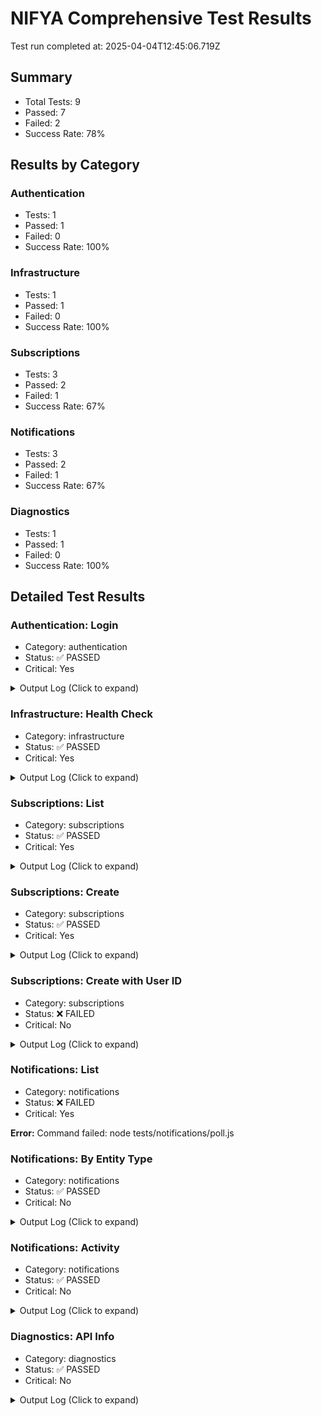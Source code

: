 # NIFYA Comprehensive Test Results

Test run completed at: 2025-04-04T12:45:06.719Z

## Summary

- Total Tests: 9
- Passed: 7
- Failed: 2
- Success Rate: 78%

## Results by Category

### Authentication

- Tests: 1
- Passed: 1
- Failed: 0
- Success Rate: 100%

### Infrastructure

- Tests: 1
- Passed: 1
- Failed: 0
- Success Rate: 100%

### Subscriptions

- Tests: 3
- Passed: 2
- Failed: 1
- Success Rate: 67%

### Notifications

- Tests: 3
- Passed: 2
- Failed: 1
- Success Rate: 67%

### Diagnostics

- Tests: 1
- Passed: 1
- Failed: 0
- Success Rate: 100%

## Detailed Test Results

### Authentication: Login

- Category: authentication
- Status: ✅ PASSED
- Critical: Yes

<details><summary>Output Log (Click to expand)</summary>

```
[36m[2025-04-04T12:45:06.777Z] [INFO] Starting test login...[0m
[32m[2025-04-04T12:45:07.295Z] [SUCCESS] Authentication successful! Token saved (first 10 chars): eyJhbGciOi...[0m
[36m[2025-04-04T12:45:07.297Z] [INFO] Test login completed successfully[0m
```

</details>

### Infrastructure: Health Check

- Category: infrastructure
- Status: ✅ PASSED
- Critical: Yes

<details><summary>Output Log (Click to expand)</summary>

```
[36m[2025-04-04T12:45:07.360Z] [INFO] Starting health check test[0m
[32m[2025-04-04T12:45:07.675Z] [SUCCESS] Health check successful:
[32m[2025-04-04T12:45:07.678Z] [SUCCESS] Database connection verified[0m
[36m[2025-04-04T12:45:07.681Z] [INFO] Health check test completed successfully[0m
```

</details>

### Subscriptions: List

- Category: subscriptions
- Status: ✅ PASSED
- Critical: Yes

<details><summary>Output Log (Click to expand)</summary>

```
[36m[2025-04-04T12:45:07.743Z] [INFO] Starting list subscriptions test[0m
[36m[2025-04-04T12:45:07.747Z] [INFO] Fetching subscriptions: backend-415554190254.us-central1.run.app/api/v1/subscriptions[0m
[32m[2025-04-04T12:45:08.086Z] [SUCCESS] Retrieved 0 subscriptions[0m
[32m[2025-04-04T12:45:08.088Z] [SUCCESS] Test list-subscriptions: PASSED
[32m[2025-04-04T12:45:08.092Z] [SUCCESS] Subscription listing test completed successfully[0m
[36m[2025-04-04T12:45:08.094Z] [INFO] Retrieved 0 subscriptions[0m
```

</details>

### Subscriptions: Create

- Category: subscriptions
- Status: ✅ PASSED
- Critical: Yes

<details><summary>Output Log (Click to expand)</summary>

```
[36m[2025-04-04T12:45:08.158Z] [INFO] Starting minimal subscription creation test[0m
[36m[2025-04-04T12:45:08.162Z] [INFO] Creating minimal subscription: backend-415554190254.us-central1.run.app/api/v1/subscriptions
[32m[2025-04-04T12:45:08.458Z] [SUCCESS] Minimal subscription created with ID: e9f9d3a1-99e9-4d28-b4fd-a77a4e42ba9b[0m
[32m[2025-04-04T12:45:08.460Z] [SUCCESS] Test minimal-create-subscription: PASSED
[32m[2025-04-04T12:45:08.464Z] [SUCCESS] Minimal subscription creation test completed successfully[0m
[36m[2025-04-04T12:45:08.466Z] [INFO] Created subscription ID: e9f9d3a1-99e9-4d28-b4fd-a77a4e42ba9b[0m
```

</details>

### Subscriptions: Create with User ID

- Category: subscriptions
- Status: ❌ FAILED
- Critical: No

<details><summary>Output Log (Click to expand)</summary>

```
[36m[2025-04-04T12:45:08.530Z] [INFO] Starting subscription creation with explicit user_id test[0m
[36m[2025-04-04T12:45:08.535Z] [INFO] Creating subscription with user_id: backend-415554190254.us-central1.run.app/api/v1/subscriptions
[31m[2025-04-04T12:45:08.776Z] [ERROR] Subscription creation failed with status code 400
[31m[2025-04-04T12:45:08.778Z] [ERROR] Test user-id-create-subscription: FAILED
[32m[2025-04-04T12:45:08.780Z] [SUCCESS] Subscription creation with user_id test completed[0m
```

</details>

### Notifications: List

- Category: notifications
- Status: ❌ FAILED
- Critical: Yes

**Error:** Command failed: node tests/notifications/poll.js

### Notifications: By Entity Type

- Category: notifications
- Status: ✅ PASSED
- Critical: No

<details><summary>Output Log (Click to expand)</summary>

```
[36m[2025-04-04T12:45:56.291Z] [INFO] Starting notifications by entity test[0m
[36m[2025-04-04T12:45:56.296Z] [INFO] Testing notifications for entity type: subscription, with entityId param[0m
[33m[2025-04-04T12:45:56.593Z] [WARN] Received 200 status but data is not in expected format[0m
[32m[2025-04-04T12:45:56.596Z] [SUCCESS] Test notifications-by-entity: PASSED but with unexpected format
[32m[2025-04-04T12:45:56.598Z] [SUCCESS] Notifications by entity test completed[0m
```

</details>

### Notifications: Activity

- Category: notifications
- Status: ✅ PASSED
- Critical: No

<details><summary>Output Log (Click to expand)</summary>

```
[36m[2025-04-04T12:45:56.659Z] [INFO] Starting notification activity test[0m
[36m[2025-04-04T12:45:56.664Z] [INFO] Fetching notification activity: backend-415554190254.us-central1.run.app/api/v1/notifications/activity[0m
[32m[2025-04-04T12:45:56.904Z] [SUCCESS] Retrieved notification activity successfully[0m
[32m[2025-04-04T12:45:56.906Z] [SUCCESS] Test notification-activity: PASSED[0m
[32m[2025-04-04T12:45:56.908Z] [SUCCESS] Notification activity test completed[0m
```

</details>

### Diagnostics: API Info

- Category: diagnostics
- Status: ✅ PASSED
- Critical: No

<details><summary>Output Log (Click to expand)</summary>

```
[36m[2025-04-04T12:45:56.973Z] [INFO] Starting database diagnostic test[0m
[36m[2025-04-04T12:45:56.978Z] [INFO] Testing endpoint: /health[0m
[32m[2025-04-04T12:45:57.256Z] [SUCCESS] Endpoint /health returned success: {
[36m[2025-04-04T12:45:57.259Z] [INFO] Testing endpoint: /api/diagnostics[0m
[32m[2025-04-04T12:45:57.421Z] [SUCCESS] Endpoint /api/diagnostics returned success: {
[36m[2025-04-04T12:45:57.423Z] [INFO] Testing endpoint: /api/diagnostics/db-status[0m
[32m[2025-04-04T12:45:57.576Z] [SUCCESS] Endpoint /api/diagnostics/db-status returned success: {
[36m[2025-04-04T12:45:57.578Z] [INFO] Testing endpoint: /api/diagnostics/db-tables[0m
[32m[2025-04-04T12:45:57.735Z] [SUCCESS] Endpoint /api/diagnostics/db-tables returned success: {
[32m[2025-04-04T12:45:57.737Z] [SUCCESS] Database diagnostic test completed[0m
```

</details>


